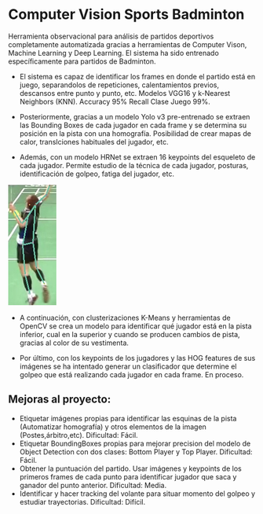 # Computer Vision Sports Badminton
Herramienta observacional para análisis de partidos deportivos completamente automatizada gracias a herramientas de Computer Vison, Machine Learning y Deep Learning. El sistema ha sido entrenado específicamente para partidos de Badminton.

- El sistema es capaz de identificar los frames en donde el partido está en juego, separandolos de repeticiones, calentamientos previos, descansos entre punto y punto, etc. Modelos VGG16 y k-Nearest Neighbors (KNN). Accuracy 95% Recall Clase Juego 99%.

- Posteriormente, gracias a un modelo Yolo v3 pre-entrenado se extraen las Bounding Boxes de cada jugador en cada frame y se determina su posición en la pista con una homografía. Posibilidad de crear mapas de calor, transIciones habituales del jugador, etc.

- Además, con un modelo HRNet se extraen 16 keypoints del esqueleto de cada jugador. Permite estudio de la técnica de cada jugador, posturas, identificación de golpeo, fatiga del jugador, etc.

![](/imagenesqueleto.jpg)

- A continuación, con clusterizaciones K-Means y herramientas de OpenCV se crea un modelo para identificar qué jugador está en la pista inferior, cual en la superior y cuando se producen cambios de pista, gracias al color de su vestimenta.

- Por último, con los keypoints de los jugadores y las HOG features de sus imágenes se ha intentado generar un clasificador que determine el golpeo que está realizando cada jugador en cada frame. En proceso.

## Mejoras al proyecto:
- Etiquetar imágenes propias para identificar las esquinas de la pista (Automatizar homografía) y otros elementos de la imagen (Postes,árbitro,etc). Dificultad: Fácil.
- Etiquetar BoundingBoxes propias para mejorar precision del modelo de Object Detection con dos clases: Bottom Player y Top Player. Dificultad: Fácil.
- Obtener la puntuación del partido. Usar imágenes y keypoints de los primeros frames de cada punto para identificar jugador que saca y ganador del punto anterior. Dificultad: Media.
- Identificar y hacer tracking del volante para situar momento del golpeo y estudiar trayectorias. Dificultad: Difícil.




